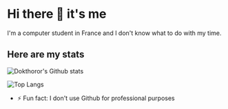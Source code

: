 # Hi there 👋 it's me

I'm a computer student in France and I don't know what to do with my time.

## Here are my stats

![Dokthoror's Github stats](https://github-readme-stats.vercel.app/api?username=dokthoror&theme=react)

![Top Langs](https://github-readme-stats.vercel.app/api/top-langs/?username=dokthoror&layout=compact)

- ⚡ Fun fact: I don't use Github for professional purposes

<!--
**Dokthoror/Dokthoror** is a ✨ _special_ ✨ repository because its `README.md` (this file) appears on your GitHub profile.

Here are some ideas to get you started:

- 🔭 I’m currently working on ...
- 🌱 I’m currently learning ...
- 👯 I’m looking to collaborate on ...
- 🤔 I’m looking for help with ...
- 💬 Ask me about ...
- 📫 How to reach me: ...
- 😄 Pronouns: ...
-->
